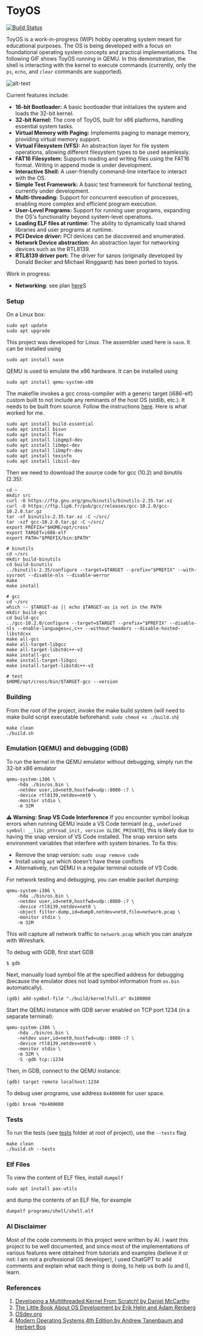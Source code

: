 # ToyOS

[![Build Status](https://github.com/markCwatson/toyos/workflows/Build%20ToyOS/badge.svg)](https://github.com/markCwatson/toyos/actions)

ToyOS is a work-in-progress (WIP) hobby operating system meant for educational purposes. The OS is being developed with a focus on foundational operating system concepts and practical implementations. The following GIF shows ToyOS running in QEMU. In this demonstration, the shell is interacting with the kernel to execute commands (currently, only the `ps`, `echo`, and `clear` commands are supported).

![alt-text][1]

Current features include:

- **16-bit Bootloader:** A basic bootloader that initializes the system and loads the 32-bit kernel.
- **32-bit Kernel:** The core of ToyOS, built for x86 platforms, handling essential system tasks.
- **Virtual Memory with Paging:** Implements paging to manage memory, providing virtual memory support.
- **Virtual Filesystem (VFS):** An abstraction layer for file system operations, allowing different filesystem types to be used seamlessly.
- **FAT16 Filesystem:** Supports reading and writing files using the FAT16 format. Writing in append mode is under development.
- **Interactive Shell:** A user-friendly command-line interface to interact with the OS.
- **Simple Test Framework:** A basic test framework for functional testing, currently under development.
- **Multi-threading:** Support for concurrent execution of processes, enabling more complex and efficient program execution.
- **User-Level Programs:** Support for running user programs, expanding the OS's functionality beyond system-level operations.
- **Loading ELF files at runtime:** The ability to dynamically load shared libraries and user programs at runtime.
- **PCI Device driver:** PCI devices can be discovered and enumerated.
- **Network Device abstraction:** An abstraction layer for networking devices such as the RTL8139.
- **RTL8139 driver port:** The driver for sanos (originally developed by Donald Becker and Michael Ringgaard) has been ported to toyos.

Work in progress:

- **Networking**: see plan [here](./networking.md)S

### Setup

On a Linux box:

```shell
sudo apt update
sudo apt upgrade
```

This project was developed for Linux. The assembler used here is `nasm`. It can be installed using

```shell
sudo apt install nasm
```

QEMU is used to emulate the x86 hardware. It can be installed using

```shell
sudo apt install qemu-system-x86
```

The makefile invokes a gcc cross-compiler with a generic target (i686-elf) custom built to not include any reminants of the host OS (stdlib, etc.). It needs to be built from source. Follow the instructions [here](https://wiki.osdev.org/GCC_Cross-Compiler). Here is what worked for me.

```shell
sudo apt install build-essential
sudo apt install bison
sudo apt install flex
sudo apt install libgmp3-dev
sudo apt install libmpc-dev
sudo apt install libmpfr-dev
sudo apt install texinfo
sudo apt install libisl-dev
```

Then we need to download the source code for gcc (10.2) and binutils (2.35):

```shell
cd ~
mkdir src
curl -O https://ftp.gnu.org/gnu/binutils/binutils-2.35.tar.xz
curl -O https://ftp.lip6.fr/pub/gcc/releases/gcc-10.2.0/gcc-10.2.0.tar.gz
tar -xf binutils-2.35.tar.xz -C ~/src/
tar -xzf gcc-10.2.0.tar.gz -C ~/src/
export PREFIX="$HOME/opt/cross"
export TARGET=i686-elf
export PATH="$PREFIX/bin:$PATH"

# binutils
cd ~/src 
mkdir build-binutils
cd build-binutils
../binutils-2.35/configure --target=$TARGET --prefix="$PREFIX" --with-sysroot --disable-nls --disable-werror
make
make install

# gcc
cd ~/src
which -- $TARGET-as || echo $TARGET-as is not in the PATH
mkdir build-gcc
cd build-gcc
../gcc-10.2.0/configure --target=$TARGET --prefix="$PREFIX" --disable-nls --enable-languages=c,c++ --without-headers --disable-hosted-libstdcxx
make all-gcc
make all-target-libgcc
make all-target-libstdc++-v3
make install-gcc
make install-target-libgcc
make install-target-libstdc++-v3

# test
$HOME/opt/cross/bin/$TARGET-gcc --version
```

### Building

From the root of the project, invoke the make build system (will need to make build script executable beforehand: `sudo chmod +x ./build.sh`)

```shell
make clean
./build.sh
```

### Emulation (QEMU) and debugging (GDB)

To run the kernel in the QEMU emulator without debugging, simply run the 32-bit x86 emulator

```shell
qemu-system-i386 \
    -hda ./bin/os.bin \
    -netdev user,id=net0,hostfwd=udp::8080-:7 \
    -device rtl8139,netdev=net0 \
    -monitor stdio \
    -m 32M
```

**⚠️ Warning: Snap VS Code Interference**
If you encounter symbol lookup errors when running QEMU inside a VS Code termianl (e.g., `undefined symbol: __libc_pthread_init, version GLIBC_PRIVATE`), this is likely due to having the snap version of VS Code installed. The snap version sets environment variables that interfere with system binaries. To fix this:
- Remove the snap version: `sudo snap remove code`
- Install using `apt` which doesn't have these conflicts
- Alternatively, run QEMU in a regular terminal outside of VS Code.

For network testing and debugging, you can enable packet dumping:

```shell
qemu-system-i386 \
    -hda ./bin/os.bin \
    -netdev user,id=net0,hostfwd=udp::8080-:7 \
    -device rtl8139,netdev=net0 \
    -object filter-dump,id=dump0,netdev=net0,file=network.pcap \
    -monitor stdio \
    -m 32M
```

This will capture all network traffic to `network.pcap` which you can analyze with Wireshark.

To debug with GDB, first start GDB

```shell
$ gdb
```

Next, manually load symbol file at the specified address for debugging (because the emulator does not load symbol information from `os.bin` automatically).

```shell
(gdb) add-symbol-file "./build/kernelfull.o" 0x100000
```

Start the QEMU instance with GDB server enabled on TCP port 1234 (in a separate terminal):

```shell
qemu-system-i386 \
    -hda ./bin/os.bin \
    -netdev user,id=net0,hostfwd=udp::8080-:7 \
    -device rtl8139,netdev=net0 \
    -monitor stdio \
    -m 32M \
    -S -gdb tcp::1234
```

Then, in GDB, connect to the QEMU instance:

```shell
(gdb) target remote localhost:1234
```

To debug user programs, use address `0x400000` for user space.

```shell
(gdb) break *0x400000
```

### Tests

To run the tests (see [tests](https://github.com/markCwatson/toyos/tree/main/tests) folder at root of project), use the `--tests` flag

```shell
make clean
./build.sh --tests
```

### Elf Files

To view the content of ELF files, install `dumpelf`

```shell
sudo apt install pax-utils
```

and dump the contents of an ELF file, for example

```shell
dumpelf programs/shell/shell.elf
```

### AI Disclaimer

Most of the code comments in this project were written by AI. I want this project to be well documented, and since most of the implementations of various features were obtained from tutorials and examples (believe it or not: I am not a professional OS developer), I used ChatGPT to add comments and explain what each thing is doing, to help us both (u and I), learn.

### References

1. [Developing a Multithreaded Kernel From Scratch! by Daniel McCarthy](https://www.udemy.com/course/developing-a-multithreaded-kernel-from-scratch)
2. [The Little Book About OS Development by Erik Helin and Adam Renberg](https://littleosbook.github.io/)
3. [OSdev.org](https://wiki.osdev.org/Expanded_Main_Page)
4. [Modern Operating Systems 4th Edition by Andrew Tanenbaum and Herbert Bos](https://csc-knu.github.io/sys-prog/books/Andrew%20S.%20Tanenbaum%20-%20Modern%20Operating%20Systems.pdf)

[1]: gif/toyos-demo.gif 'ToyOS running in QEMU'
